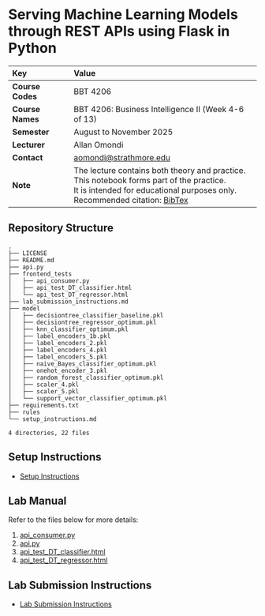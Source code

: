 # Serving Machine Learning Models through REST APIs using Flask in Python

| Key              | Value                                                                                                                                                                                                                                                                                                        |
|:-----------------|:-------------------------------------------------------------------------------------------------------------------------------------------------------------------------------------------------------------------------------------------------------------------------------------------------------------|
| **Course Codes** | BBT 4206                                                                                                                                                                                                                                                                                                     |
| **Course Names** | BBT 4206: Business Intelligence II (Week 4-6 of 13)                                                                                                                                                                                                                                                          |
| **Semester**     | August to November 2025                                                                                                                                                                                                                                                                                      |
| **Lecturer**     | Allan Omondi                                                                                                                                                                                                                                                                                                 |
| **Contact**      | aomondi@strathmore.edu                                                                                                                                                                                                                                                                                       |
| **Note**         | The lecture contains both theory and practice.<br/>This notebook forms part of the practice.<br/>It is intended for educational purposes only.<br/>Recommended citation: [BibTex](https://raw.githubusercontent.com/course-files/ClusteringandAssociationRuleMining/refs/heads/main/RecommendedCitation.bib) |

## Repository Structure

```text
.
├── LICENSE
├── README.md
├── api.py
├── frontend_tests
│   ├── api_consumer.py
│   ├── api_test_DT_classifier.html
│   └── api_test_DT_regressor.html
├── lab_submission_instructions.md
├── model
│   ├── decisiontree_classifier_baseline.pkl
│   ├── decisiontree_regressor_optimum.pkl
│   ├── knn_classifier_optimum.pkl
│   ├── label_encoders_1b.pkl
│   ├── label_encoders_2.pkl
│   ├── label_encoders_4.pkl
│   ├── label_encoders_5.pkl
│   ├── naive_Bayes_classifier_optimum.pkl
│   ├── onehot_encoder_3.pkl
│   ├── random_forest_classifier_optimum.pkl
│   ├── scaler_4.pkl
│   ├── scaler_5.pkl
│   └── support_vector_classifier_optimum.pkl
├── requirements.txt
├── rules
└── setup_instructions.md

4 directories, 22 files
```

## Setup Instructions

- [Setup Instructions](setup_instructions.md)

## Lab Manual

Refer to the files below for more details:

1. [api_consumer.py](frontend_tests/api_consumer.py)
2. [api.py](api.py)
3. [api_test_DT_classifier.html](frontend_tests/api_test_DT_classifier.html)
4. [api_test_DT_regressor.html](frontend_tests/api_test_DT_regressor.html)

## Lab Submission Instructions

- [Lab Submission Instructions](lab_submission_instructions.md)